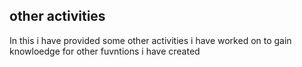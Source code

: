 ## other activities 
In this i have provided some other activities i have worked on to gain knowloedge for other fuvntions i have created 